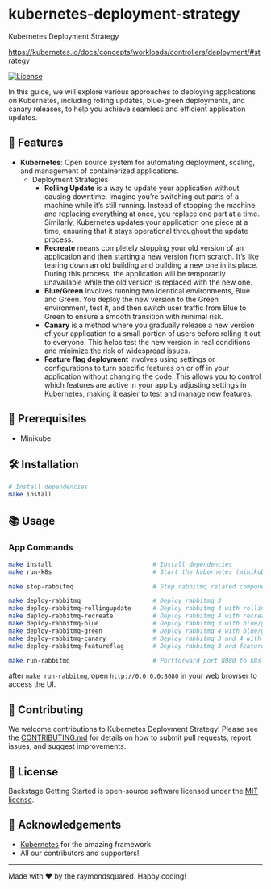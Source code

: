 # kubernetes-deployment-strategy

Kubernetes Deployment Strategy

https://kubernetes.io/docs/concepts/workloads/controllers/deployment/#strategy

[![License](https://img.shields.io/badge/License-MIT-green.svg)](https://opensource.org/licenses/mit)

In this guide, we will explore various approaches to deploying applications on Kubernetes, including rolling updates, blue-green deployments, and canary releases, to help you achieve seamless and efficient application updates.

## 🚀 Features

- **Kubernetes**: Open source system for automating deployment, scaling, and management of containerized applications.
  - Deployment Strategies
    - **Rolling Update** is a way to update your application without causing downtime. Imagine you’re switching out parts of a machine while it’s still running. Instead of stopping the machine and replacing everything at once, you replace one part at a time. Similarly, Kubernetes updates your application one piece at a time, ensuring that it stays operational throughout the update process.
    - **Recreate** means completely stopping your old version of an application and then starting a new version from scratch. It’s like tearing down an old building and building a new one in its place. During this process, the application will be temporarily unavailable while the old version is replaced with the new one.
    - **Blue/Green** involves running two identical environments, Blue and Green. You deploy the new version to the Green environment, test it, and then switch user traffic from Blue to Green to ensure a smooth transition with minimal risk.
    - **Canary** is a method where you gradually release a new version of your application to a small portion of users before rolling it out to everyone. This helps test the new version in real conditions and minimize the risk of widespread issues.
    - **Feature flag deployment** involves using settings or configurations to turn specific features on or off in your application without changing the code. This allows you to control which features are active in your app by adjusting settings in Kubernetes, making it easier to test and manage new features.

## 🧰 Prerequisites

- Minikube

## 🛠 Installation

```bash
# Install dependencies
make install
```

## 📚 Usage

### App Commands

```bash
make install                            # Install dependencies
make run-k8s                            # Start the kubernetes (minikube)

make stop-rabbitmq                      # Stop rabbitmq related components

make deploy-rabbitmq                    # Deploy rabbitmq 3
make deploy-rabbitmq-rollingupdate      # Deploy rabbitmq 4 with rolling update strategy
make deploy-rabbitmq-recreate           # Deploy rabbitmq 4 with recreate strategy
make deploy-rabbitmq-blue               # Deploy rabbitmq 3 with blue/green strategy (blue)
make deploy-rabbitmq-green              # Deploy rabbitmq 4 with blue/green strategy (green)
make deploy-rabbitmq-canary             # Deploy rabbitmq 3 and 4 with canary strategy (50%)
make deploy-rabbitmq-featureflag        # Deploy rabbitmq 3 and feature flag

make run-rabbitmq                       # Portforward port 8080 to k8s service
```

after `make run-rabbitmq`, open `http://0.0.0.0:8080` in your web browser to access the UI.

## 🤝 Contributing

We welcome contributions to Kubernetes Deployment Strategy! Please see the [CONTRIBUTING.md](CONTRIBUTING.md) for details on how to submit pull requests, report issues, and suggest improvements.

## 📜 License

Backstage Getting Started is open-source software licensed under the [MIT license](http://www.apache.org/licenses/mit).

## 🙏 Acknowledgements

- [Kubernetes](https://kubernetes.io/) for the amazing framework
- All our contributors and supporters!

---

Made with ❤️ by the raymondsquared. Happy coding!
